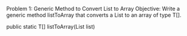 Problem 1: Generic Method to Convert List to Array
Objective:
Write a generic method listToArray that converts a List<T> to an array of type T[].

public static <T> T[] listToArray(List<T> list)
